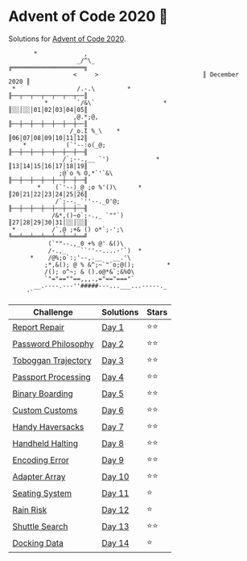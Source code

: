 # Advent of Code 2020 🎄

Solutions for [Advent of Code 2020](https://adventofcode.com/2020).

```
       *             ,
                   _/^\_                              ╔════════════════════╗
                  <     >                             ║ December      2020 ║
 *                 /.-.\         *                    ╟──┬──┬──┬──┬──┬──┬──║
          *        `/&\`                   *          ║░░│░░│01│02│03│04│05║
                  ,@.*;@,                             ╟──┼──┼──┼──┼──┼──┼──║
                 /_o.I %_\    *                       ║06│07│08│09│10│11│12║
    *           (`'--:o(_@;                           ╟──┼──┼──┼──┼──┼──┼──╢
               /`;--.,__ `')             *            ║13│14│15│16│17│18│19║
              ;@`o % O,*`'`&\                         ╟──┼──┼──┼──┼──┼──┼──╢
        *    (`'--)_@ ;o %'()\      *                 ║20│21│22│23│24│25│26║
             /`;--._`''--._O'@;                       ╟──┼──┼──┼──┼──┼──┼──╢
            /&*,()~o`;-.,_ `""`)                      ║27│28│29│30│31│░░│░░║
 *          /`,@ ;+& () o*`;-';\                      ╚══╧══╧══╧══╧══╧══╧══╝
           (`""--.,_0 +% @' &()\
           /-.,_    ``''--....-'`)  *
      *    /@%;o`:;'--,.__   __.'\
          ;*,&(); @ % &^;~`"`o;@();         *
          /(); o^~; & ().o@*&`;&%O\
          `"="==""==,,,.,="=="==="`
       __.----.---''#####---...___...-----._
     '`    
```

| Challenge                                                  | Solutions          | Stars |
|------------------------------------------------------------|--------------------|-------|
| [Report Repair](https://adventofcode.com/2020/day/1)       | [Day 1](Day%201)   | ⭐⭐    |
| [Password Philosophy](https://adventofcode.com/2020/day/2) | [Day 2](Day%202)   | ⭐⭐    |
| [Toboggan Trajectory](https://adventofcode.com/2020/day/3) | [Day 3](Day%203)   | ⭐⭐    |
| [Passport Processing](https://adventofcode.com/2020/day/4) | [Day 4](Day%204)   | ⭐⭐    |
| [Binary Boarding](https://adventofcode.com/2020/day/5)     | [Day 5](Day%205)   | ⭐⭐    |
| [Custom Customs](https://adventofcode.com/2020/day/6)      | [Day 6](Day%206)   | ⭐⭐    |
| [Handy Haversacks](https://adventofcode.com/2020/day/7)    | [Day 7](Day%207)   | ⭐⭐    |
| [Handheld Halting](https://adventofcode.com/2020/day/8)    | [Day 8](Day%208)   | ⭐⭐    |
| [Encoding Error](https://adventofcode.com/2020/day/9)      | [Day 9](Day%209)   | ⭐⭐    |
| [Adapter Array](https://adventofcode.com/2020/day/10)      | [Day 10](Day%2010) | ⭐⭐    |
| [Seating System](https://adventofcode.com/2020/day/11)     | [Day 11](Day%2011) | ⭐     |
| [Rain Risk](https://adventofcode.com/2020/day/12)          | [Day 12](Day%2012) | ⭐     |
| [Shuttle Search](https://adventofcode.com/2020/day/13)     | [Day 13](Day%2013) | ⭐⭐    |
| [Docking Data](https://adventofcode.com/2020/day/14)       | [Day 14](Day%2014) | ⭐     |
